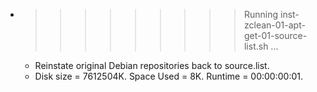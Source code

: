 * >>>>>>>>> Running inst-zclean-01-apt-get-01-source-list.sh ...
  * Reinstate original Debian repositories back to source.list.
  * Disk size = 7612504K. Space Used = 8K. Runtime = 00:00:00:01.
